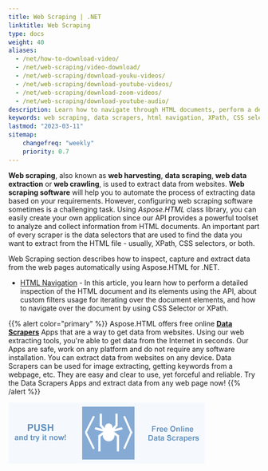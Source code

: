 ```yaml
---
title: Web Scraping | .NET
linktitle: Web Scraping
type: docs
weight: 40
aliases:
  - /net/how-to-download-video/
  - /net/web-scraping/video-download/
  - /net/web-scraping/download-youku-videos/
  - /net/web-scraping/download-youtube-videos/
  - /net/web-scraping/download-zoom-videos/
  - /net/web-scraping/download-youtube-audio/   
description: Learn how to navigate through HTML documents, perform a detailed inspection of its elements and extract data from the web using C# library.
keywords: web scraping, data scrapers, html navigation, XPath, CSS selector, extract data
lastmod: "2023-03-11"
sitemap:
    changefreq: "weekly"
    priority: 0.7
---
```


<link href="./../style.css" rel="stylesheet" type="text/css" />

**Web scraping**, also known as **web harvesting**, **data scraping**, **web data extraction** or **web crawling**, is used to extract data from websites. **Web scraping software** will help you to automate the process of extracting data based on your requirements. However, configuring web scraping software sometimes is a challenging task. Using *Aspose.HTML* class library, you can easily create your own application since our API provides a powerful toolset to analyze and collect information from HTML documents. An important part of every scraper is the data selectors that are used to find the data you want to extract from the HTML file - usually, XPath, CSS selectors, or both.

Web Scraping section describes how to inspect, capture and extract data from the web pages automatically using Aspose.HTML for .NET. 

- [HTML Navigation](https://docs.aspose.com/html/net/web-scraping/html-navigation/) - In this article, you learn how to perform a detailed inspection of the HTML document and its elements using the API, about custom filters usage for iterating over the document elements, and how to navigate over the document by using CSS Selector or XPath.

{{% alert color="primary" %}} 
Aspose.HTML offers free online [**Data Scrapers**](https://products.aspose.app/html/data-scrapers) Apps that are a way to get data from websites. Using our web extracting tools, you're able to get data from the Internet in seconds. Our Apps are safe, work on any platform and do not require any software installation. You can extract data from websites on any device. Data Scrapers can be used for image extracting, getting keywords from a webpage, etc. They are easy and clear to use, yet forceful and reliable. Try the Data Scrapers Apps and extract data from any web page now!
{{% /alert %}} 

<a href="https://products.aspose.app/html/data-scrapers" target="_blank">![Text "Banner Data Scrapers"](data-scrapers.png#center)</a> 







